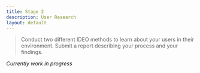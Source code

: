 ```yaml
---
title: Stage 2
description: User Research
layout: default
---
```


> Conduct two different IDEO methods to learn about your users in their environment.
> Submit a report describing your process and your findings.

_Currently work in progress_